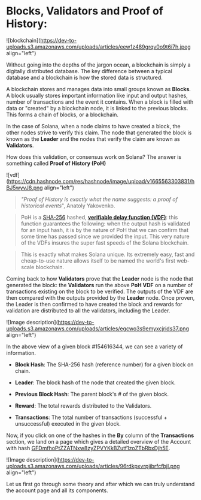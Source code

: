 # Blocks, Validators and Proof of History:

![blockchain](https://dev-to-uploads.s3.amazonaws.com/uploads/articles/eew1z489grqv0o9t6i7h.jpeg align="left")

Without going into the depths of the jargon ocean, a blockchain is simply a digitally distributed database. The key difference between a typical database and a blockchain is how the stored data is structured.

A blockchain stores and manages data into small groups known as **Blocks**. A block usually stores important information like input and output hashes, number of transactions and the event it contains. When a block is filled with data or "created" by a blockchain node, it is linked to the previous blocks. This forms a chain of blocks, or a blockchain.

In the case of Solana, when a node claims to have created a block, the other nodes strive to verify this claim. The node that generated the block is known as the **Leader** and the nodes that verify the claim are known as **Validators**.

How does this validation, or consensus work on Solana? The answer is something called **Proof of History (PoH)**

![vdf](https://cdn.hashnode.com/res/hashnode/image/upload/v1665563303831/hBJ5wyvJ8.png align="left")

> *"Proof of History is exactly what the name suggests: a proof of historical events*", Anatoly Yakovenko.

> PoH is a [SHA-256](https://www.movable-type.co.uk/scripts/sha256.html) hashed, [**verifiable delay function (VDF)**](https://adlrocha.substack.com/p/adlrocha-a-gentle-introduction-to): this function guarantees the following: when the output hash is validated for an input hash, it is by the nature of PoH that we can confirm that some time has passed since we provided the input. This very nature of the VDFs insures the super fast speeds of the Solana blockchain.

> This is exactly what makes Solana unique. Its extremely easy, fast and cheap-to-use nature allows itself to be named the world's first web-scale blockchain.

Coming back to how **Validators** prove that the **Leader** node is the node that generated the block: the **Validators** run the above **PoH VDF** on a number of transactions existing on the block to be verified. The outputs of the VDF are then compared with the outputs provided by the **Leader** node. Once proven, the Leader is then confirmed to have created the block and rewards for validation are distributed to all the validators, including the Leader.

![Image description](https://dev-to-uploads.s3.amazonaws.com/uploads/articles/egcwo3s9emyxcjrids37.png align="left")

In the above view of a given block #154616344, we can see a variety of information.

* **Block Hash**: The SHA-256 hash (reference number) for a given block on chain.
    
* **Leader**: The block hash of the node that created the given block.
    
* **Previous Block Hash**: The parent block's # of the given block.
    
* **Reward**: The total rewards distributed to the Validators.
    
* **Transactions**: The total number of transactions (successful + unsuccessful) executed in the given block.
    

Now, if you click on one of the hashes in the **By** column of the **Transactions** section, we land on a page which gives a detailed overview of the Account with hash [GFDmfhoPtZZATNxw8zyZPVYKkBZutf1zoZTbRbxDjh5E](https://solscan.io/account/GFDmfhoPtZZATNxw8zyZPVYKkBZutf1zoZTbRbxDjh5E).

![Image description](https://dev-to-uploads.s3.amazonaws.com/uploads/articles/96rdkpxvrpjibrfcfbjl.png align="left")

Let us first go through some theory and after which we can truly understand the account page and all its components.